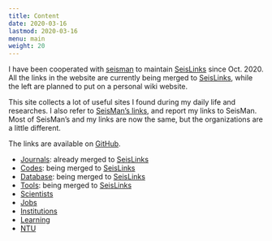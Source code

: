 ```yaml
---
title: Content
date: 2020-03-16
lastmod: 2020-03-16
menu: main
weight: 20
---
```


I have been cooperated with [seisman](https://github.com/seisman) to maintain [SeisLinks](https://link.seisman.info/) since Oct. 2020. All the links in the website are currently being merged to [SeisLinks](https://link.seisman.info/), while the left are planned to put on a personal wiki website.

This site collects a lot of useful sites I found during my daily life and researches. I also refer to [SeisMan’s links](https://link.seisman.info/), and report my links to SeisMan. Most of SeisMan’s and my links are now the same, but the organizations are a little different.

The links are available on [GitHub](https://github.com/core-man/link).

- [Journals](../post/journals/): already merged to [SeisLinks](https://link.seisman.info/journals/)
- [Codes](../post/codes/): being merged to [SeisLinks](https://link.seisman.info/codes/)
- [Database](../post/database/): being merged to [SeisLinks](https://link.seisman.info/database/)
- [Tools](../post/tools/): being merged to [SeisLinks](https://link.seisman.info/tools/)
- [Scientists](../post/scientists/)
- [Jobs](../post/jobs/)
- [Institutions](../post/institutions/)
- [Learning](../post/learning/)
- [NTU](../post/ntu/)

